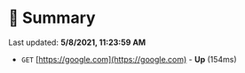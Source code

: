 # 📖 Summary
Last updated: **5/8/2021, 11:23:59 AM**

- `GET` [https://google.com](https://google.com) - **Up** (154ms)
